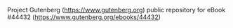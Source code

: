 Project Gutenberg (https://www.gutenberg.org) public repository for eBook #44432 (https://www.gutenberg.org/ebooks/44432)
